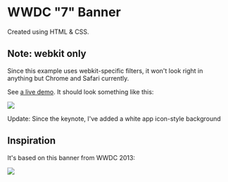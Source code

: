 # WWDC "7" Banner

Created using HTML & CSS.

## Note: webkit only

Since this example uses webkit-specific filters, it won't look right in anything but Chrome and Safari currently.

See [a live demo](http://hop.ie/seven). It should look something like this:

<a href="http://hop.ie/seven"><img src="http://hop.ie/seven/images/example.jpg" /></a>

Update: Since the keynote, I've added a white app icon-style background

## Inspiration

It's based on this banner from WWDC 2013:

<img src="http://hop.ie/seven/images/banner.jpeg?1" />

